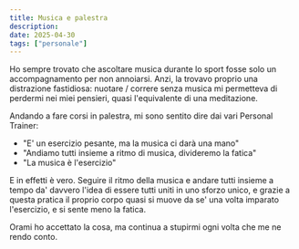 ```yaml
---
title: Musica e palestra
description:
date: 2025-04-30
tags: ["personale"]
---
```


Ho sempre trovato che ascoltare musica durante lo sport fosse solo un accompagnamento per non annoiarsi. Anzi, la trovavo proprio una distrazione fastidiosa: nuotare / correre senza musica mi permetteva di perdermi nei miei pensieri, quasi l'equivalente di una meditazione.

Andando a fare corsi in palestra, mi sono sentito dire dai vari Personal Trainer:

- "E' un esercizio pesante, ma la musica ci darà una mano"
- "Andiamo tutti insieme a ritmo di musica, divideremo la fatica"
- "La musica è l'esercizio"

E in effetti è vero. Seguire il ritmo della musica e andare tutti insieme a tempo da' davvero l'idea di essere tutti uniti in uno sforzo unico, e grazie a questa pratica il proprio corpo quasi si muove da se' una volta imparato l'esercizio, e si sente meno la fatica.

Orami ho accettato la cosa, ma continua a stupirmi ogni volta che me ne rendo conto.
